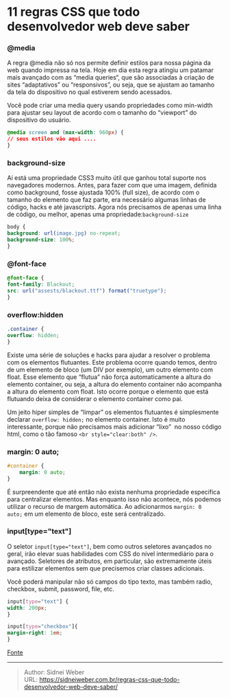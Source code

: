 # 11 regras CSS que todo desenvolvedor web deve saber


### @media

A regra @media não só nos permite definir estilos para nossa página da web quando impressa na tela. Hoje em dia esta regra atingiu um patamar mais avançado com as “media queries“, que são associadas à criação de sites “adaptativos” ou “responsivos”, ou seja, que se ajustam ao tamanho da tela do dispositivo no qual estiverem sendo acessados.

Você pode criar uma media query usando propriedades como min-width para ajustar seu layout de acordo com o tamanho do “viewport” do dispositivo do usuário.

```css
@media screen and (max-width: 960px) {
// seus estilos vão aqui ....
}
```

### background-size

Aí está uma propriedade CSS3 muito útil que ganhou total suporte nos navegadores modernos. Antes, para fazer com que uma imagem, definida como background, fosse ajustada 100% (full size), de acordo com o tamanho do elemento que faz parte, era necessário algumas linhas de código, hacks e até javascripts. Agora nós precisamos de apenas uma linha de código, ou melhor, apenas uma propriedade:`background-size`

```css
body {
background: url(image.jpg) no-repeat;
background-size: 100%;
}
```

### @font-face

```css
@font-face {
font-family: Blackout;
src: url("assests/blackout.ttf") format("truetype");
}
```

### overflow:hidden

```css
.container {
overflow: hidden;
}
```

Existe uma série de soluções e hacks para ajudar a resolver o problema com os elementos flutuantes. Este problema ocorre quando temos, dentro de um elemento de bloco (um DIV por exemplo), um outro elemento com float. Esse elemento que “flutua” não força automaticamente a altura do elemento container, ou seja, a altura do elemento container não acompanha a altura do elemento com float. Isto ocorre porque o elemento que está flutuando deixa de considerar o elemento container como pai.

Um jeito hiper simples de “limpar” os elementos flutuantes é simplesmente declarar `overflow: hidden;` no elemento container. Isto é muito interessante, porque não precisamos mais adicionar “lixo”  no nosso código html, como o tão famoso `<br style="clear:both" />`.

### margin: 0 auto;

```css
#container {
    margin: 0 auto;
}
```

É surpreendente que até então não exista nenhuma propriedade especifica para centralizar elementos. Mas enquanto isso não acontece, nós podemos utilizar o recurso de margem automática. Ao adicionarmos `margin: 0 auto;` em um elemento de bloco, este será centralizado.

### input[type="text"]

O seletor `input[type="text"]`, bem como outros seletores avançados no geral, irão elevar suas habilidades com CSS do nível intermediário para o avançado. Seletores de atributos, em particular, são extremamente úteis para estilizar elementos sem que precisemos criar classes adicionais.

Você poderá manipular não só campos do tipo texto, mas também radio, checkbox, submit, password, file, etc.

```css
input[type="text"] {
width: 200px;
}

input[type="checkbox"]{
margin-right: 1em;
}
```

[Fonte](http://wpmidia.com.br/desenvolvimento-web/11-regras-css-todo-desenvolvedor-web-deve-saber/)

---

> Author: Sidnei Weber  
> URL: https://sidneiweber.com.br/regras-css-que-todo-desenvolvedor-web-deve-saber/  

